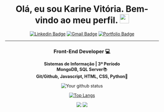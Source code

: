 <h1 align="center"> Olá, eu sou <strong>Karine Vitória</strong>. Bem-vindo ao meu perfil.
<img src="https://media.giphy.com/media/hvRJCLFzcasrR4ia7z/giphy.gif" width="30px"></h1>

<div align="center">
  
[![Linkedin Badge](https://img.shields.io/badge/-Linkedin-6633cc?style=flat-square&logo=Linkedin&logoColor=white&color=black&link=www.linkedin.com/in/karinevfalves/)](www.linkedin.com/in/karinevfalves/)
[![Gmail Badge](https://img.shields.io/badge/-Gmail-c14438?style=flat-square&logo=Gmail&color=black&logoColor=white&link=mailto:karinevfalves@gmail.com)](mailto:karinevfalves@gmail.com)
[![Portfolio Badge](https://img.shields.io/badge/-Portfólio-6633cc?style=flat-square&logo=DTube&logoColor=white&color=black&link=https://portfolio-karine.herokuapp.com/)](https://portfolio-karine.herokuapp.com/)

</div>

<hr>

<h3 align="center"><strong> Front-End </strong> Developer 💻</h3>

<p align="center">
  <strong>Sistemas de Informação | 3º Período</strong><br>
  <strong>MongoDB, SQL Server</strong>📚<br>
  <strong>Git/Github, Javascript, HTML, CSS, Python</strong>🚀<br>
</p>

<div align="center">

![Your github status](https://github-readme-stats.vercel.app/api?username=karinevitoria&show_icons=true&theme=dark)

[![Top Langs](https://github-readme-stats.vercel.app/api/top-langs/?username=karinevitoria&layout=compact&theme=dark)](https://github.com/felipecastrosales/github-readme-stats)
  </div>

<div align="center">
  <a href="#" alt="Gmail">
  <img src="https://img.shields.io/badge/-Gmail-FF0000?style=flat-square&labelColor=FF0000&logo=gmail&logoColor=white&link=<a href=mailto:<nowiki>karinevfalves@gmail.com?subject="link HTML"" /></a>

  <a href="#" alt="Linkedin">
  <img src="https://img.shields.io/badge/-Linkedin-0e76a8?style=flat-square&logo=Linkedin&logoColor=white&link=www.linkedin.com/in/karinevfalves/" /></a>
 
